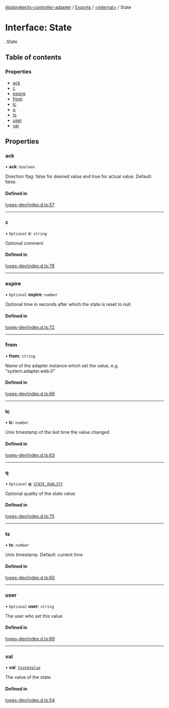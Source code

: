 [@iobroker/js-controller-adapter](../README.md) / [Exports](../modules.md) / [<internal\>](../modules/internal_.md) / State

# Interface: State

[<internal>](../modules/internal_.md).State

## Table of contents

### Properties

- [ack](internal_.State.md#ack)
- [c](internal_.State.md#c)
- [expire](internal_.State.md#expire)
- [from](internal_.State.md#from)
- [lc](internal_.State.md#lc)
- [q](internal_.State.md#q)
- [ts](internal_.State.md#ts)
- [user](internal_.State.md#user)
- [val](internal_.State.md#val)

## Properties

### ack

• **ack**: `boolean`

Direction flag: false for desired value and true for actual value. Default: false.

#### Defined in

[types-dev/index.d.ts:57](https://github.com/ioBroker/ioBroker.js-controller/blob/6130d295/packages/types-dev/index.d.ts#L57)

___

### c

• `Optional` **c**: `string`

Optional comment

#### Defined in

[types-dev/index.d.ts:78](https://github.com/ioBroker/ioBroker.js-controller/blob/6130d295/packages/types-dev/index.d.ts#L78)

___

### expire

• `Optional` **expire**: `number`

Optional time in seconds after which the state is reset to null

#### Defined in

[types-dev/index.d.ts:72](https://github.com/ioBroker/ioBroker.js-controller/blob/6130d295/packages/types-dev/index.d.ts#L72)

___

### from

• **from**: `string`

Name of the adapter instance which set the value, e.g. "system.adapter.web.0"

#### Defined in

[types-dev/index.d.ts:66](https://github.com/ioBroker/ioBroker.js-controller/blob/6130d295/packages/types-dev/index.d.ts#L66)

___

### lc

• **lc**: `number`

Unix timestamp of the last time the value changed

#### Defined in

[types-dev/index.d.ts:63](https://github.com/ioBroker/ioBroker.js-controller/blob/6130d295/packages/types-dev/index.d.ts#L63)

___

### q

• `Optional` **q**: [`STATE_QUALITY`](../enums/internal_.STATE_QUALITY-1.md)

Optional quality of the state value

#### Defined in

[types-dev/index.d.ts:75](https://github.com/ioBroker/ioBroker.js-controller/blob/6130d295/packages/types-dev/index.d.ts#L75)

___

### ts

• **ts**: `number`

Unix timestamp. Default: current time

#### Defined in

[types-dev/index.d.ts:60](https://github.com/ioBroker/ioBroker.js-controller/blob/6130d295/packages/types-dev/index.d.ts#L60)

___

### user

• `Optional` **user**: `string`

The user who set this value

#### Defined in

[types-dev/index.d.ts:69](https://github.com/ioBroker/ioBroker.js-controller/blob/6130d295/packages/types-dev/index.d.ts#L69)

___

### val

• **val**: [`StateValue`](../modules/internal_.md#statevalue)

The value of the state.

#### Defined in

[types-dev/index.d.ts:54](https://github.com/ioBroker/ioBroker.js-controller/blob/6130d295/packages/types-dev/index.d.ts#L54)
